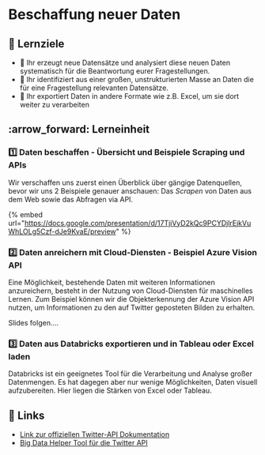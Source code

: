# Beschaffung neuer Daten

## :dart: Lernziele

* :dart: Ihr erzeugt neue Datensätze und analysiert diese neuen Daten systematisch für die Beantwortung eurer Fragestellungen.
* :dart: Ihr identifiziert aus einer großen, unstrukturierten Masse an Daten die für eine Fragestellung relevanten Datensätze.
* :dart: Ihr exportiert Daten in andere Formate wie z.B. Excel, um sie dort weiter zu verarbeiten

## :arrow\_forward: Lerneinheit

### :one: Daten beschaffen - Übersicht und Beispiele Scraping und APIs

Wir verschaffen uns zuerst einen Überblick über gängige Datenquellen, bevor wir uns 2 Beispiele genauer anschauen: Das _Scrapen_ von Daten aus dem Web sowie das Abfragen via API.&#x20;

{% embed url="https://docs.google.com/presentation/d/17TjiVyD2kQc9PCYDjlrEjkVuWhLOLg5Czf-dJe9KvaE/preview" %}

### :two: Daten anreichern mit Cloud-Diensten - Beispiel Azure Vision API

Eine Möglichkeit, bestehende Daten mit weiteren Informationen anzureichern, besteht in der Nutzung von Cloud-Diensten für maschinelles Lernen. Zum Beispiel können wir die Objekterkennung der Azure Vision API nutzen, um Informationen zu den auf Twitter geposteten Bilden zu erhalten.

Slides folgen....

### :three: Daten aus Databricks exportieren und in Tableau oder Excel laden

Databricks ist ein geeignetes Tool für die Verarbeitung und Analyse großer Datenmengen. Es hat dagegen aber nur wenige Möglichkeiten, Daten visuell aufzubereiten. Hier liegen die Stärken von Excel oder Tableau.

## :link: Links

* [Link zur offiziellen Twitter-API Dokumentation](https://developer.twitter.com/en/docs.html)
* [Big Data Helper Tool für die Twitter API](https://big-data-analytics-helper.glitch.me/)

